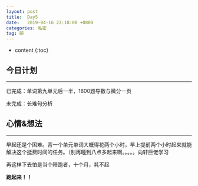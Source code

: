 ```yaml
---
layout: post
title:  Day5
date:   2019-04-16 22:18:00 +0800
categories: 私密
tag: 研
---
```


* content
{:toc}


今日计划
--------------------------

-----------------------


已完成：单词第九单元后一半，1800题导数与微分一页


未完成：长难句分析


心情&想法
----------------------------

-----------------------


早起还是个困难。背一个单元单词大概得花两个小时，早上提前两个小时起来就能解决这个挺费时间的任务。（别再睡到八点多起来啊。。。。。向轩巨佬学习


再这样下去怕是当个陪跑者，十个月，耗不起


**跑起来！！**



